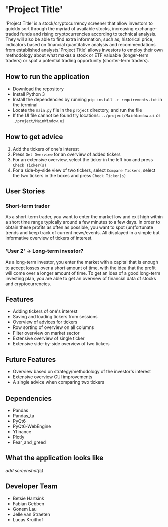 # 'Project Title'
'Project Title' is a stock/cryptocurrency screener that allow investors to quickly sort through the myriad of available stocks, increasing exchange-traded funds and rising cryptocurrencies according to technical analysis. They will also be able to find extra information, such as, historical price, indicators based on financial quantitative analysis and recommendations from established analysts.'Project Title' allows investors to employ their own methodology about what makes a stock or ETF valuable (longer-term traders) or spot a potential trading opportunity (shorter-term traders). 

## How to run the application
- Download the repository
- Install Python 3
- Install the dependencies by running `pip install -r requirements.txt` in the terminal
- Locate the `main.py` file in the `project` directory, and run the file
- If the UI file cannot be found try locations: `../project/MainWindow.ui` or `./project/MainWindow.ui`

## How to get advice
1. Add the tickers of one's interest
2. Press `Get Overview` for an overview of added tickers
3. For an extensive overview, select the ticker in the left box and press `Check Ticker(s)`
4. For a side-by-side view of two tickers, select `Compare Tickers`, select the two tickers in the boxes and press `Check Ticker(s)`

## User Stories
### Short-term trader
As a short-term trader, you want to enter the market low and exit high within a short time range typically around a few minutes to a few days. In order to obtain these profits as often as possible, you want to spot (un)fortunate trends and keep track of current news/events. All displayed in a simple but informative overview of tickers of interest.

### 'User 2' -> Long-term investor?
As a long-term investor, you enter the market with a capital that is enough to accept losses over a short amount of time,
with the idea that the profit will come over a longer amount of time. To get an idea of a good long-term investing plan, 
you are able to get an overview of financial data of stocks and cryptocurrencies. 

## Features
- Adding tickers of one's interest
- Saving and loading tickers from sessions
- Overview of advices for tickers
- Row sorting of overview on all columns
- Filter overview on market sector
- Extensive overview of single ticker
- Extensive side-by-side overview of two tickers


## Future Features
- Overview based on strategy/methodology of the investor's interest
- Extensive overview GUI improvements
- A single advice when comparing two tickers

## Dependencies
- Pandas
- Pandas_ta
- PyQt6
- PyQt6-WebEngine
- Yfinance
- Plotly
- Fear_and_greed

## What the application looks like
*add screenshot(s)*

## Developer Team
- Betsie Hartsink 
- Fabian Gebben
- Gonem Lau
- Jelle van Straeten
- Lucas Kruithof